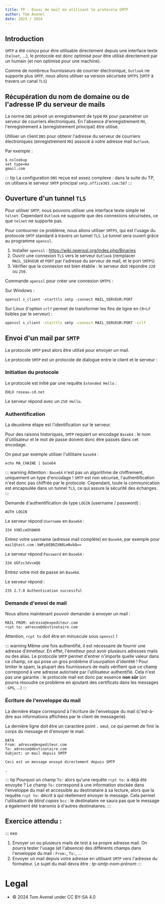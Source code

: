 ```yaml
---
title: TP - Envoi de mail en utilisant le protocole SMTP
author: Tom Avenel
date: 2023 / 2024
---
```


## Introduction

`SMTP` a été conçu pour être utilisable directement depuis une interface texte (`telnet`, ...), le protocole est donc optimisé pour être utilisé directement par un humain (et non optimisé pour une machine).

Comme de nombreux fournisseurs de courrier électronique, `Outlook` ne supporte plus `SMTP`, nous allons utiliser sa version sécurisée `SMTPS` (`SMTP` à travers un canal `TLS`)

## Récupération du nom de domaine ou de l'adresse IP du serveur de mails

La norme `DNS` prévoit un enregistrement de type `MX` pour paramétrer un serveur de courriers électroniques.
En l'absence d'enregistrement `MX`, l'enregistrement `A` (enregistrement principal) être utilisé.

Utiliser un client `DNS` pour obtenir l'adresse du serveur de courriers électroniques (enregistrement `MX`) associé à votre adresse mail `Outlook`.

Par exemple :

```
$ nslookup
set type=mx
gmail.com
```

::: tip
La configuration `DNS` reçue est assez complexe : dans la suite du TP, on utilisera le serveur `SMTP` principal `smtp.office365.com:587`
:::


## Ouverture d'un tunnel `TLS`

Pour utiliser `SMTP`, nous pouvons utiliser une interface texte simple tel `telnet`.
Cependant `Outlook` ne supporte que des connexions sécurisées, ce que `telnet` ne supporte pas.

Pour contourner ce problème, nous allons utiliser `SMTPS`, qui est l'usage du protocole `SMTP` standard à travers un tunnel `TLS`. Le tunnel sera ouvert grâce au programme `openssl`.

1. Installer `openssl` : https://wiki.openssl.org/index.php/Binaries 
2. Ouvrir une connexion `TLS` vers le serveur `Outlook` (remplacer `MAIL_SERVEUR` et `PORT` par l'adresse du serveur de mail, et le port `SMTPS`)
3. Vérifier que la connexion est bien établie : le serveur doit répondre `220` ou `250`.

Commande `openssl` pour créer une connexion `SMTPS` :

Sur Windows :

```batch
openssl s_client -starttls smtp -connect MAIL_SERVEUR:PORT
```

Sur Linux (l'option `crlf` permet de transformer les fins de ligne en `CR+LF` lisibles par le serveur) :

```sh
openssl s_client -starttls smtp -connect MAIL_SERVEUR:PORT -crlf
```

## Envoi d'un mail par `SMTP`

Le protocole `SMTP` peut alors être utilisé pour envoyer un mail.

Le protocole `SMTP` est un protocole de dialogue entre le client et le serveur :

### Initiation du protocole

Le protocole est initié par une requête `Extended Hello` :

```
EHLO reseau-cd.net
```

Le serveur répond avec un `250 Hello`.

### Authentification

La deuxième étape est l'identification sur le serveur.

Pour des raisons historiques, `SMTP` requiert un encodage `Base64` : le nom d'utilisateur et le mot de passe doivent donc être passés dans cet encodage.

On peut par exemple utiliser l'utilitaire `base64` :

```
echo MA_CHAINE | base64
```

::: warning
Attention : `Base64` n'est pas un algorithme de chiffrement, uniquement un type d'encodage ! `SMTP` est non sécurisé, l'authentification n'est donc pas chiffrée par le protocole. Cependant, toute la communication est encapsulée dans un tunnel `TLS`, ce qui assure la sécurité des échanges.
:::

Demande d'authentification de type `LOGIN` (username / password) :

```
AUTH LOGIN
```

Le serveur répond `Username` en `Base64` :

```
334 VXNlcm5hbWU6
```

Entrez votre username (adresse mail complète) en `Base64`, par exemple pour `mail@test.com` : `bWFpbEB0ZXN0LmNvbQ==`

Le serveur répond `Password` en `Base64` :

```
334 UGFzc3dvcmQ6
```

Entrez votre mot de passe en `Base64`.

Le serveur répond :

```
235 2.7.0 Authentication successful
```

### Demande d'envoi de mail

Nous allons maintenant pouvoir demander à envoyer un mail :

```
MAIL FROM: adresse@expediteur.com
rcpt to: adresse@destinataire.com
```

Attention, `rcpt to` doit être en minuscule sous `openssl` !

::: warning
Même une fois authentifié, il est nécessaire de fournir une adresse d'émetteur. En effet, l'émetteur peut avoir plusieurs adresses mails ou des alias. Le protocole `SMTP` permet d'entrer n'importe quelle valeur dans ce champ, ce qui pose un gros problème d'usurpation d'identité ! Pour limiter le spam, la plupart des fournisseurs de mails vérifient que ce champ correspond à une adresse autorisée par l'utilisateur authentifié. Cela n'est pas une garantie : le protocole mail est donc par essence **non sûr** (on pourra résoudre ce problème en ajoutant des certificats dans les messages : `GPG`, ...)
:::

### Écriture de l'enveloppe du mail

La dernière étape correspond à l'écriture de l'enveloppe du mail (c'est-à-dire aux informations affichées par le client de messagerie).

La dernière ligne doit être un caractère point `.` seul, ce qui permet de finir le corps du message et d'envoyer le mail.

```smtp
DATA
From: adresse@expediteur.com
To: adresse@destinataire.com
Subject: un mail depuis SMTP

Ceci est un message envoyé directement depuis SMTP

.
```

::: tip
Pourquoi un champ `To:` alors qu'une requête `rcpt to:` a déjà été envoyée ? Le champ `To:` correspond à une information stockée dans l'enveloppe du mail et accessible au destinataire à sa lecture, alors que la requête `rcpt to:` décrit à qui réellement envoyer le message. Cela permet l'utilisation de _blind copies_ `bcc` : le destinataire ne saura pas que le message a également été transmis à d'autres destinataires.
:::


## Exercice attendu :

::: exo
1. Envoyer un ou plusieurs mails de test à sa propre adresse mail. On pourra tester l'usage (et l'absence) des différents champs dans l'enveloppe du mail : `From:`, `To:`, ...
2. Envoyer un mail depuis votre adresse en utilisant `SMTP` vers l'adresse du formateur. Le sujet du mail devra être : _tp-smtp-nom-prénom_
:::

# Legal

- © 2024 Tom Avenel under CC  BY-SA 4.0
